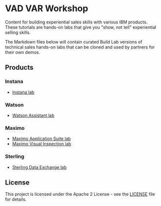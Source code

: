 # VAD VAR Workshop

Content for building experiential sales skills with various IBM products. These tutorials are hands-on labs that give you "show, not tell" experiential selling skills.

The Markdown files below will contain curated Build Lab versions of technical sales hands-on labs that can be cloned and used by partners for their own demos.

## Products

### Instana

- [Instana lab](Instana/README.md)

### Watson

- [Watson Assistant lab](Watson/ASSREADMEISTANT.md)

### Maximo

- [Maximo Application Suite lab](Maximo/README.md)
- [Maximo Visual Inspection lab](Maximo/README.md)

### Sterling

- [Sterling Data Exchange lab](Sterling/READMEE.md)

## License

This project is licensed under the Apache 2 License - see the [LICENSE](LICENSE) file for details.
